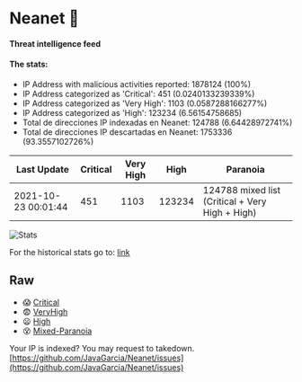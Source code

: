 # Neanet :hocho:
#### Threat intelligence feed
#### The stats:

- IP Address with malicious activities reported: 1878124 (100%)
- IP Address categorized as 'Critical':  451 (0.0240133239339%)
- IP Address categorized as 'Very High':  1103 (0.0587288166277%)
- IP Address categorized as 'High':  123234 (6.56154758685)
- Total de direcciones IP indexadas en Neanet:  124788 (6.64428972741%)
- Total de direcciones IP descartadas en Neanet:  1753336 (93.3557102726%)

| Last Update | Critical | Very High | High | Paranoia |
| --- | --- | --- | --- | --- |
| 2021-10-23 00:01:44 | 451 | 1103 | 123234 | 124788 mixed list (Critical + Very High + High)|

![Stats](https://docs.google.com/spreadsheets/d/e/2PACX-1vSnaNMIXVabIpDJjufMlzH7poXnshF3mgd8Is1g9ytUEzVsP5my4Trn8f-xkoLLQ38xpL3HtmUexLo6/pubchart?oid=501124687&format=image)

For the historical stats go to: [link](/stats.csv)
## Raw
- :scream: [Critical](https://raw.githubusercontent.com/JavaGarcia/Neanet/master/blacklists/neanet_critical.txt)
- :fearful: [VeryHigh](https://raw.githubusercontent.com/JavaGarcia/Neanet/master/blacklists/neanet_veryHigh.txtt)
- :frowning: [High](https://raw.githubusercontent.com/JavaGarcia/Neanet/master/blacklists/neanet_high.txt)
- :dizzy_face: [Mixed-Paranoia](https://raw.githubusercontent.com/JavaGarcia/Neanet/master/blacklists/neanet_all.txt)


Your IP is indexed? You may request to takedown. [https://github.com/JavaGarcia/Neanet/issues](https://github.com/JavaGarcia/Neanet/issues)





















































































































































































































































































































































































































































































































































































































































































































































































































































































































































































































































































































































































































































































































































































































































































































































































































































































































































































































































































































































































































































































































































































































































































































































































































































































































































































































































































































































































































































































































































































































































































































































































































































































































































































































































































































































































































































































































































































































































































































































































































































































































































































































































































































































































































































































































































































































































































































































































































































































































































































































































































































































































































































































































































































































































































































































































































































































































































































































































































































































































































































































































































































































































































































































































































































































































































































































































































































































































































































































































































































































































































































































































































































































































































































































































































































































































































































































































































































































































































































































































































































































































































































































































































































































































































































































































































































































































































































































































































































































































































































































































































































































































































































































































































































































































































































































































































































































































































































































